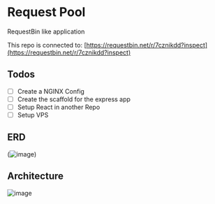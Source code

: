 # Request Pool

RequestBin like application

This repo is connected to:
[https://requestbin.net/r/7cznikdd?inspect](https://requestbin.net/r/7cznikdd?inspect) 

## Todos

- [ ]  Create a NGINX Config
- [ ]  Create the scaffold for the express app
- [ ]  Setup React in another Repo
- [ ]  Setup VPS

## ERD

(![image](https://user-images.githubusercontent.com/14999320/152019964-28a79517-bcc6-488c-9a61-aecd6f9a13c0.png))

## Architecture

![image](https://user-images.githubusercontent.com/14999320/152020009-2ff5b893-9364-4950-b6bb-971d2ec666a1.png)
